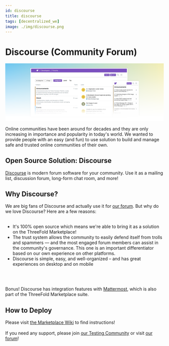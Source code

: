 ```yaml
---
id: discourse
title: discourse
tags: [decentralized_we]
image: ./img/discourse.png
---
```


# Discourse (Community Forum)

![](./img/discourse_header.png)
<br/>

Online communities have been around for decades and they are only increasing in importance and popularity in today's world. We wanted to provide people with an easy (and fun) to use solution to build and manage safe and trusted online communities of their own.

## Open Source Solution: Discourse

[Discourse](https://www.discourse.org/) is modern forum software for your community. Use it as a mailing list, discussion forum, long-form chat room, and more!

## Why Discourse?

We are big fans of Discourse and actually use it for [our forum](https://forum.threefold.io). But why do we love Discourse? Here are a few reasons:
<br/>
<br/>

- It's 100% open source which means we're able to bring it as a solution on the ThreeFold Marketplace!
- The trust system allows the community to easily defend itself from trolls and spammers — and the most engaged forum members can assist in the community's governance. This one is an important differentiator based on our own experience on other platforms.
- Discourse is simple, easy, and well-organized – and has great experiences on desktop and on mobile
<br/>
<br/>

Bonus! Discourse has integration features with [Mattermost](https://mattermost.com/), which is also part of the ThreeFold Marketplace suite.

## How to Deploy

Please visit [the Marketplace Wiki](https://new.threefold.io/info/cloud#/cloud__evdc_marketplace) to find instructions!
<br/>
<br/>
If you need any support, please join [our Testing Community](https://bit.ly/tftesting) or visit [our forum](https://forum.threefold.io)!